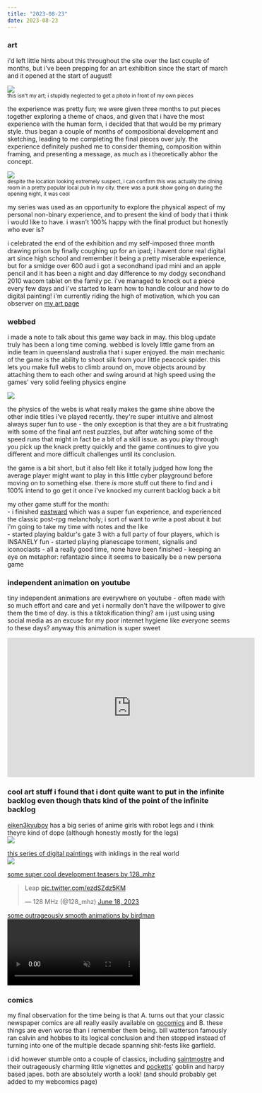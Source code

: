 ```yaml
---
title: "2023-08-23"
date: 2023-08-23
---
```


### art
i'd left little hints about this throughout the site over the last couple of months, but i've been prepping for an art exhibition since the start of march and it opened at the start of august!  

![](/_assets/img/blog/art_exhibition.jpg)  
<sup>this isn't my art; i stupidly neglected to get a photo in front of my own pieces</sup>

the experience was pretty fun; we were given three months to put pieces together exploring a theme of chaos, and given that i have the most experience with the human form, i decided that that would be my primary style. thus began a couple of months of compositional development and sketching, leading to me completing the final pieces over july. the experience definitely pushed me to consider theming, composition within framing, and presenting a message, as much as i theoretically abhor the concept.

![](/_assets/img/blog/final_pieces.jpg)  
<sup>despite the location looking extremely suspect, i can confirm this was actually the dining room in a pretty popular local pub in my city. there was a punk show going on during the opening night, it was cool</sup>  

my series was used as an opportunity to explore the physical aspect of my personal non-binary experience, and to present the kind of body that i think i would like to have. i wasn't 100% happy with the final product but honestly who ever is?

i celebrated the end of the exhibition and my self-imposed three month drawing prison by finally coughing up for an ipad; i havent done real digital art since high school and remember it being a pretty miserable experience, but for a smidge over 600 aud i got a secondhand ipad mini and an apple pencil and it has been a night and day difference to my dodgy secondhand 2010 wacom tablet on the family pc. i've managed to knock out a piece every few days and i've started to learn how to handle colour and how to do digital painting! i'm currently riding the high of motivation, which you can observer on [my art page](/art/my-art-2023/#img_18)

### webbed

i made a note to talk about this game way back in may. this blog update truly has been a long time coming. webbed is lovely little game from an indie team in queensland australia that i super enjoyed. the main mechanic of the game is the ability to shoot silk from your little peacock spider. this lets you make full webs to climb around on, move objects around by attaching them to each other and swing around at high speed using the games' very solid feeling physics engine

![](https://cdn.cloudflare.steamstatic.com/steam/apps/1390350/extras/spinning_gif_2.gif)

the physics of the webs is what really makes the game shine above the other indie titles i've played recently. they're super intuitive and almost always super fun to use - the only exception is that they are a bit frustrating with some of the final ant nest puzzles, but after watching some of the speed runs that might in fact be a bit of a skill issue. as you play through you pick up the knack pretty quickly and the game continues to give you different and more difficult challenges until its conclusion.

the game is a bit short, but it also felt like it totally judged how long the average player might want to play in this little cyber playground before moving on to something else. there _is_ more stuff out there to find and i 100% intend to go get it once i've knocked my current backlog back a bit

my other game stuff for the month:  
 \- i finished [eastward](/blog/eastward/) which was a super fun experience, and experienced the classic post-rpg melancholy; i sort of want to write a post about it but i'm going to take my time with notes and the like  
 \- started playing baldur's gate 3 with a full party of four players, which is INSANELY fun
 \- started playing planescape torment, signalis and iconoclasts - all a really good time, none have been finished
 \- keeping an eye on metaphor: refantazio since it seems to basically be a new persona game

### independent animation on youtube 

tiny independent animations are everywhere on youtube - often made with so much effort and care and yet i normally don't have the willpower to give them the time of day. is this a tiktokification thing? am i just using using social media as an excuse for my poor internet hygiene like everyone seems to these days? anyway this animation is super sweet

<iframe width="560" height="315" src="https://www.youtube-nocookie.com/embed/jAy1zGCQ3DM" title="YouTube video player" frameborder="0" allow="accelerometer; autoplay; clipboard-write; encrypted-media; gyroscope; picture-in-picture; web-share" allowfullscreen></iframe>

### cool art stuff i found that i dont quite want to put in the infinite backlog even though thats kind of the point of the infinite backlog

[eiken3kyuboy](https://twitter.com/eiken3kyuboy) has a big series of anime girls with robot legs and i think theyre kind of dope (although honestly mostly for the legs)  
[![](https://pbs.twimg.com/media/FxHvVViaQAEg_eG?format=jpg&name=small)](https://twitter.com/eiken3kyuboy/status/1662372892548689921/photo/1)

[this series of digital paintings](https://twitter.com/Dr_Mice_/status/1662097202381193217) with inklings in the real world  
[![](https://pbs.twimg.com/media/FxD0lZBaEAASpUL?format=jpg&name=large)](https://twitter.com/Dr_Mice_/status/1662097202381193217/photo/1)

[some super cool development teasers by 128_mhz](https://twitter.com/128_mhz/status/1670265481717252096)  
<blockquote class="twitter-tweet"><p lang="en" dir="ltr">Leap <a href="https://t.co/ezdSZdz5KM">pic.twitter.com/ezdSZdz5KM</a></p>&mdash; 128 MHz (@128_mhz) <a href="https://twitter.com/128_mhz/status/1670265481717252096?ref_src=twsrc%5Etfw">June 18, 2023</a></blockquote> <script async src="https://platform.twitter.com/widgets.js" charset="utf-8"></script>

[some outrageously smooth animations by birdman](https://skeb.jp/@birdman46049238)  
<a href="https://skeb.jp/@birdman46049238/works/17">
    <video autoplay loop muted style="max-width: 75%;">  
        <source src="/_assets/img/blog/birdman.webm"></source>  
    </video>  
</a>

### comics

my final observation for the time being is that A. turns out that your classic newspaper comics are all really easily available on [gocomics](https://www.gocomics.com/) and B. these things are even worse than i remember them being. bill watterson famously ran calvin and hobbes to its logical conclusion and then stopped instead of turning into one of the multiple decade spanning shit-fests like garfield.

i did however stumble onto a couple of classics, including [saintmostre](https://www.instagram.com/saintmonstre) and their outrageously charming little vignettes and [pocketts](https://pocketss.tumblr.com/)' goblin and harpy based japes. both are absolutely worth a look! (and should probably get added to my webcomics page)